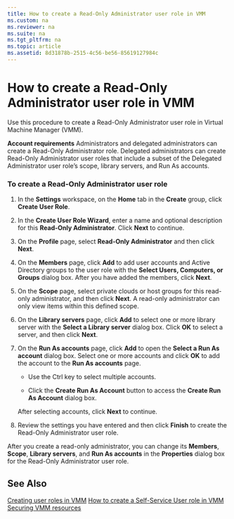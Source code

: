 ```yaml
---
title: How to create a Read-Only Administrator user role in VMM
ms.custom: na
ms.reviewer: na
ms.suite: na
ms.tgt_pltfrm: na
ms.topic: article
ms.assetid: 8d31878b-2515-4c56-be56-85619127984c
---
```

# How to create a Read-Only Administrator user role in VMM
Use this procedure to create a Read-Only Administrator user role in Virtual Machine Manager (VMM).

**Account requirements** Administrators and delegated administrators can create a Read-Only Administrator role. Delegated administrators can create Read-Only Administrator user roles that include a subset of the Delegated Administrator user role’s scope, library servers, and Run As accounts.

### To create a Read-Only Administrator user role

1.  In the **Settings** workspace, on the **Home** tab in the **Create** group, click **Create User Role**.

2.  In the **Create User Role Wizard**, enter a name and optional description for this **Read-Only Administrator**. Click **Next** to continue.

3.  On the **Profile** page, select **Read-Only Administrator** and then click **Next**.

4.  On the **Members** page, click **Add** to add user accounts and Active Directory groups to the user role with the **Select Users, Computers, or Groups** dialog box. After you have added the members, click **Next**.

5.  On the **Scope** page, select private clouds or host groups for this read-only administrator, and then click **Next**. A read-only administrator can only view items within this defined scope.

6.  On the **Library servers** page, click **Add** to select one or more library server with the **Select a Library server** dialog box. Click **OK** to select a server, and then click **Next**.

7.  On the **Run As accounts** page, click **Add** to open the **Select a Run As account** dialog box. Select one or more accounts and click **OK** to add the account to the **Run As accounts** page.

    -   Use the Ctrl key to select multiple accounts.

    -   Click the **Create Run As Account** button to access the **Create Run As Account** dialog box.

    After selecting accounts, click **Next** to continue.

8.  Review the settings you have entered and then click **Finish** to create the Read-Only Administrator user role.

After you create a read-only administrator, you can change its **Members**, **Scope**, **Library servers**, and **Run As accounts** in the **Properties** dialog box for the Read-Only Administrator user role.

## See Also
[Creating user roles in VMM](Creating-user-roles-in-VMM.md)
[How to create a Self-Service User role in VMM](How-to-create-a-Self-Service-User-role-in-VMM.md)
[Securing VMM resources](Securing-VMM-resources.md)


